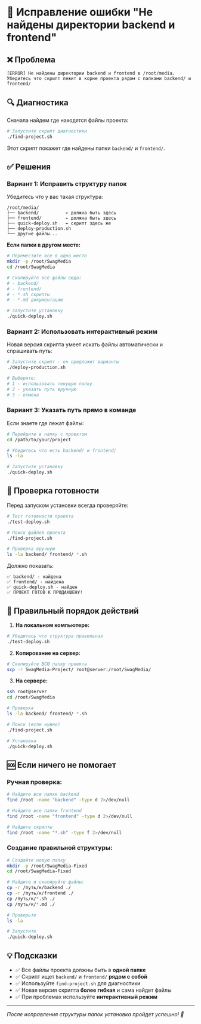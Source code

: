 # 🔧 Исправление ошибки "Не найдены директории backend и frontend"

## ❌ Проблема
```
[ERROR] Не найдены директории backend и frontend в /root/media. 
Убедитесь что скрипт лежит в корне проекта рядом с папками backend/ и frontend/
```

## 🔍 Диагностика

Сначала найдем где находятся файлы проекта:

```bash
# Запустите скрипт диагностики
./find-project.sh
```

Этот скрипт покажет где найдены папки `backend/` и `frontend/`.

## ✅ Решения

### Вариант 1: Исправить структуру папок
Убедитесь что у вас такая структура:
```
/root/media/
├── backend/          ← должна быть здесь
├── frontend/         ← должна быть здесь  
├── quick-deploy.sh   ← скрипт здесь же
├── deploy-production.sh
└── другие файлы...
```

**Если папки в другом месте:**
```bash
# Переместите все в одно место
mkdir -p /root/SwagMedia
cd /root/SwagMedia

# Скопируйте все файлы сюда:
# - backend/
# - frontend/ 
# - *.sh скрипты
# - *.md документацию

# Запустите установку
./quick-deploy.sh
```

### Вариант 2: Использовать интерактивный режим

Новая версия скрипта умеет искать файлы автоматически и спрашивать путь:

```bash
# Запустите скрипт - он предложит варианты
./deploy-production.sh

# Выберите:
# 1 - использовать текущую папку
# 2 - указать путь вручную  
# 3 - отмена
```

### Вариант 3: Указать путь прямо в команде

Если знаете где лежат файлы:
```bash
# Перейдите в папку с проектом
cd /path/to/your/project

# Убедитесь что есть backend/ и frontend/
ls -la

# Запустите установку
./quick-deploy.sh
```

## 🧪 Проверка готовности

Перед запуском установки всегда проверяйте:

```bash
# Тест готовности проекта
./test-deploy.sh

# Поиск файлов проекта
./find-project.sh

# Проверка вручную
ls -la backend/ frontend/ *.sh
```

Должно показать:
```
✅ backend/ - найдена
✅ frontend/ - найдена  
✅ quick-deploy.sh - найден
✅ ПРОЕКТ ГОТОВ К ПРОДАКШЕНУ!
```

## 🎯 Правильный порядок действий

1. **На локальном компьютере:**
```bash
# Убедитесь что структура правильная
./test-deploy.sh
```

2. **Копирование на сервер:**
```bash
# Скопируйте ВСЮ папку проекта
scp -r SwagMedia-Project/ root@server:/root/SwagMedia/
```

3. **На сервере:**
```bash
ssh root@server
cd /root/SwagMedia

# Проверка
ls -la backend/ frontend/ *.sh

# Поиск (если нужно)  
./find-project.sh

# Установка
./quick-deploy.sh
```

## 🆘 Если ничего не помогает

### Ручная проверка:
```bash
# Найдите все папки backend
find /root -name "backend" -type d 2>/dev/null

# Найдите все папки frontend  
find /root -name "frontend" -type d 2>/dev/null

# Найдите скрипты
find /root -name "*.sh" -type f 2>/dev/null
```

### Создание правильной структуры:
```bash
# Создайте новую папку
mkdir -p /root/SwagMedia-Fixed
cd /root/SwagMedia-Fixed

# Найдите и скопируйте файлы:
cp -r /путь/к/backend ./
cp -r /путь/к/frontend ./
cp /путь/к/*.sh ./
cp /путь/к/*.md ./

# Проверьте
ls -la

# Запустите  
./quick-deploy.sh
```

## 💡 Подсказки

- ✅ Все файлы проекта должны быть в **одной папке**
- ✅ Скрипт ищет `backend/` и `frontend/` **рядом с собой**
- ✅ Используйте `find-project.sh` для диагностики
- ✅ Новая версия скрипта **более гибкая** и сама найдет файлы
- ✅ При проблемах используйте **интерактивный режим**

---

*После исправления структуры папок установка пройдет успешно! 🚀*